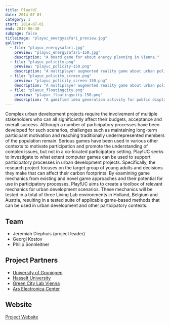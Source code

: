 ```yaml
---
title: Play!UC
date: 2014-07-01
category: 1
start: 2014-07-01
end: 2017-06-30
subpage: false
titleimage: "playuc_energysafari_preview.jpg"
gallery:
  - file: "playuc_energysafari.jpg"
    preview: "playuc_energysafari-150.jpg"
    description: "A board game for about energy planning in Vienna."
  - file: "playuc_policity.png"
    preview: "playuc_policity-150.png"
    description: "A multiplayer augmented reality game about urban policy."
  - file: "playuc_policity_screen.png"
    preview: "playuc_policity_screen-150.png"
    description: "A multiplayer augmented reality game about urban policy."
  - file: "playuc_floatingcity.png"
    preview: "playuc_floatingycity-150.png"
    description: "A gamified idea generation activity for public displays."
---
```


Complex urban development projects require the involvement of multiple stakeholders who can all significantly affect their budgets, acceptance and overall success. Although a number of participatory processes have been developed for such scenarios, challenges such as maintaining long-term participant motivation and reaching traditionally underrepresented members of the population remain. Serious games have been used in various other contexts to motivate participation and promote the understanding of complex issues, but not in a co-located participatory setting. Play!UC seeks to investigate to what extent computer games can be used to support participatory processes in urban development projects. Specifically, the research project focuses on the target group of young adults and decisions they make that can affect their carbon footprints. By examining game mechanics from existing and novel game approaches and their potential for use in participatory processes, Play!UC aims to create a toolbox of relevant mechanics for urban development scenarios. These mechanics will be tested in a total of three Living Lab environments in Holland, Belgium and Austria, resulting in a tested suite of applicable game-based methods that can be used in urban development and other participatory contexts.

## Team

* Jeremiah Diephuis (project leader)
* Georgi Kostov
* Philip Sonnleitner

## Project Partners

* [University of Groningen](http://www.rug.nl/)
* [Hasselt University](http://www.uhasselt.be/)
* [Green City Lab Vienna](http://www.greencitylab.at/)
* [Ars Electronica Center](http://www.aec.at/)

## Website

[Project Website](http://play-uc.net/)
